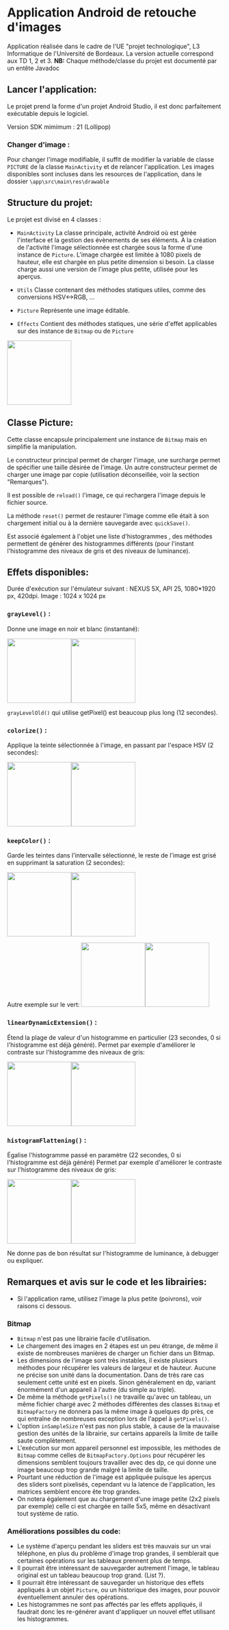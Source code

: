 # Application Android de retouche d'images
Application réalisée dans le cadre de l'UE "projet technologique", L3 Informatique de l'Université de Bordeaux.
La version actuelle correspond aux TD 1, 2 et 3.
**NB:** Chaque méthode/classe du projet est documenté par un entête Javadoc

## Lancer l'application:
Le projet prend la forme d'un projet Android Studio, il est donc parfaitement exécutable depuis le logiciel.

Version SDK mimimum : 21 (Lollipop)

### Changer d'image :
Pour changer l'image modifiable, il suffit de modifier la variable de classe `PICTURE` de la classe `MainActivity` et de relancer l'application. Les images disponibles sont incluses dans les resources de l'application, dans le dossier `\app\src\main\res\drawable`


## Structure du projet:
Le projet est divisé en 4 classes :
* `MainActivity`
La classe principale, activité Android où est gérée l'interface et la gestion des évènements de ses éléments. A la création de l'activité l'image sélectionnée est chargée sous la forme d'une instance de `Picture`.
L'image chargée est limitée à 1080 pixels de hauteur, elle est chargée en plus petite dimension si besoin.
La classe charge aussi une version de l'image plus petite, utilisée pour les aperçus.

* `Utils`
Classe contenant des méthodes statiques utiles, comme des conversions HSV<->RGB, ...

* `Picture`
Représente une image éditable.

* `Effects`
Contient des méthodes statiques, une série d'effet applicables sur des instance de `Bitmap` ou de `Picture`

<img src="readme_src/app.PNG" width="150">

## Classe Picture:
Cette classe encapsule principalement une instance de `Bitmap` mais en simplifie la manipulation.

Le constructeur principal permet de charger l'image, une surcharge permet de spécifier une taille désirée de l'image. Un autre constructeur permet de charger une image par copie (utilisation déconseillée, voir la section "Remarques").

Il est possible de `reload()` l'image, ce qui rechargera l'image depuis le fichier source.

La méthode `reset()` permet de restaurer l'image comme elle était à son chargement initial ou à la dernière sauvegarde avec `quickSave()`.

Est associé également à l'objet une liste d'histogrammes , des méthodes permettent de générer des histogrammes différents (pour l'instant l'histogramme des niveaux de gris et des niveaux de luminance).

## Effets disponibles:
Durée d'exécution sur l'émulateur suivant : NEXUS 5X, API 25, 1080*1920 px, 420dpi. Image : 1024 x 1024 px

### `grayLevel()` :
Donne une image en noir et blanc (instantané):

<img src="readme_src/original.PNG" width="150"><img src="readme_src/gris.PNG" width="150">

`grayLevelOld()` qui utilise getPixel() est beaucoup plus long (12 secondes).

### `colorize()` :
Applique la teinte sélectionnée à l'image, en passant par l'espace HSV (2 secondes):

<img src="readme_src/original.PNG" width="150"><img src="readme_src/teinte.PNG" width="150">

### `keepColor()` :
Garde les teintes dans l'intervalle sélectionné, le reste de l'image est grisé en supprimant la saturation (2 secondes):

<img src="readme_src/original.PNG" width="150"><img src="readme_src/keep.PNG" width="150">

Autre exemple sur le vert:
<img src="readme_src/wheel.PNG" width="150"><img src="readme_src/wheel2.PNG" width="150">

### `linearDynamicExtension()` :
Étend la plage de valeur d'un histogramme en particulier (23 secondes, 0 si l'histogramme est déjà généré).
Permet par exemple d'améliorer le contraste sur l'histogramme des niveaux de gris:

<img src="readme_src/gris.PNG" width="150"><img src="readme_src/gris_contraste_lineaire.PNG" width="150">

### `histogramFlattening()` :
Égalise l'histogramme passé en paramètre (22 secondes, 0 si l'histogramme est déjà généré)
Permet par exemple d'améliorer le contraste sur l'histogramme des niveaux de gris:

<img src="readme_src/gris.PNG" width="150"><img src="readme_src/gris_flat.PNG" width="150">

Ne donne pas de bon résultat sur l'histogramme de luminance, à debugger ou expliquer.

## Remarques et avis sur le code et les librairies:
* Si l'application rame, utilisez l'image la plus petite (poivrons), voir raisons ci dessous.

### Bitmap 
* `Bitmap` n'est pas une librairie facile d'utilisation.
* Le chargement des images en 2 étapes est un peu étrange, de même il existe de nombreuses manières de charger un fichier dans un Bitmap.
* Les dimensions de l'image sont très instables, il existe plusieurs méthodes pour récupérer les valeurs de largeur et de hauteur. Aucune ne précise son unité dans la documentation. Dans de très rare cas seulement cette unité est en pixels. Sinon généralement en dp, variant énormément d'un appareil à l'autre (du simple au triple).
* De même la méthode `getPixels()` ne travaille qu'avec un tableau, un même fichier chargé avec 2 méthodes différentes des classes `Bitmap` et `BitmapFactory` ne donnera pas la même image à quelques dp près, ce qui entraîne de nombreuses exception lors de l'appel à `getPixels()`.
* L'option `inSampleSize` n'est pas non plus stable, à cause de la mauvaise gestion des unités de la librairie, sur certains appareils la limite de taille saute complètement.
* L'exécution sur mon appareil personnel est impossible, les méthodes de `Bitmap` comme celles de `BitmapFactory.Options` pour récupérer les dimensions semblent toujours travailler avec des dp, ce qui donne une image beaucoup trop grande malgré la limite de taille.
* Pourtant une réduction de l'image est appliquée puisque les aperçus des sliders sont pixelisés, cependant vu la latence de l'application, les matrices semblent encore ête trop grandes.
* On notera également que au chargement d'une image petite (2x2 pixels par exemple) celle ci est chargée en taille 5x5, même en désactivant tout système de ratio.

### Améliorations possibles du code:
* Le système d'aperçu pendant les sliders est très mauvais sur un vrai téléphone, en plus du problème d'image trop grandes, il semblerait que certaines opérations sur les tableaux prennent plus de temps.
* Il pourrait être intéressant de sauvegarder autrement l'image, le tableau original est un tableau beaucoup trop grand. (List ?).
* Il pourrait être intéressant de sauvegarder un historique des effets appliqués à un objet `Picture`, ou un historique des images, pour pouvoir éventuellement annuler des opérations.
* Les histogrammes ne sont pas affectés par les effets appliqués, il faudrait donc les re-générer avant d'appliquer un nouvel effet utilisant les histogrammes.

